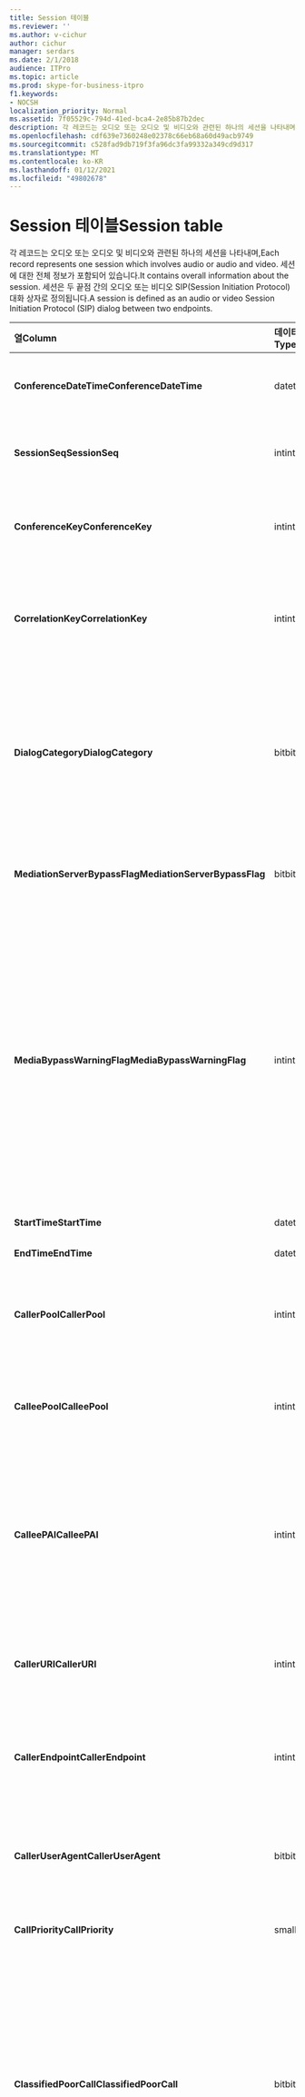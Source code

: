 ```yaml
---
title: Session 테이블
ms.reviewer: ''
ms.author: v-cichur
author: cichur
manager: serdars
ms.date: 2/1/2018
audience: ITPro
ms.topic: article
ms.prod: skype-for-business-itpro
f1.keywords:
- NOCSH
localization_priority: Normal
ms.assetid: 7f05529c-794d-41ed-bca4-2e85b87b2dec
description: 각 레코드는 오디오 또는 오디오 및 비디오와 관련된 하나의 세션을 나타내며, 세션에 대한 전체 정보가 포함되어 있습니다. 세션은 두 끝점 간의 오디오 또는 비디오 SIP(Session Initiation Protocol) 대화 상자로 정의됩니다.
ms.openlocfilehash: cdf639e7360248e02378c66eb68a60d49acb9749
ms.sourcegitcommit: c528fad9db719f3fa96dc3fa99332a349cd9d317
ms.translationtype: MT
ms.contentlocale: ko-KR
ms.lasthandoff: 01/12/2021
ms.locfileid: "49802678"
---
```

# <a name="session-table"></a><span data-ttu-id="06477-105">Session 테이블</span><span class="sxs-lookup"><span data-stu-id="06477-105">Session table</span></span>
 
<span data-ttu-id="06477-106">각 레코드는 오디오 또는 오디오 및 비디오와 관련된 하나의 세션을 나타내며,</span><span class="sxs-lookup"><span data-stu-id="06477-106">Each record represents one session which involves audio or audio and video.</span></span> <span data-ttu-id="06477-107">세션에 대한 전체 정보가 포함되어 있습니다.</span><span class="sxs-lookup"><span data-stu-id="06477-107">It contains overall information about the session.</span></span> <span data-ttu-id="06477-108">세션은 두 끝점 간의 오디오 또는 비디오 SIP(Session Initiation Protocol) 대화 상자로 정의됩니다.</span><span class="sxs-lookup"><span data-stu-id="06477-108">A session is defined as an audio or video Session Initiation Protocol (SIP) dialog between two endpoints.</span></span>
  
|<span data-ttu-id="06477-109">**열**</span><span class="sxs-lookup"><span data-stu-id="06477-109">**Column**</span></span>|<span data-ttu-id="06477-110">**데이터 형식**</span><span class="sxs-lookup"><span data-stu-id="06477-110">**Data Type**</span></span>|<span data-ttu-id="06477-111">**키/인덱스**</span><span class="sxs-lookup"><span data-stu-id="06477-111">**Key/Index**</span></span>|<span data-ttu-id="06477-112">**세부 정보**</span><span class="sxs-lookup"><span data-stu-id="06477-112">**Details**</span></span>|
|:-----|:-----|:-----|:-----|
|<span data-ttu-id="06477-113">**ConferenceDateTime**</span><span class="sxs-lookup"><span data-stu-id="06477-113">**ConferenceDateTime**</span></span> <br/> |<span data-ttu-id="06477-114">datetime</span><span class="sxs-lookup"><span data-stu-id="06477-114">datetime</span></span>  <br/> |<span data-ttu-id="06477-115">Primary</span><span class="sxs-lookup"><span data-stu-id="06477-115">Primary</span></span>  <br/> |<span data-ttu-id="06477-116">Dialog 테이블에서 [참조됩니다.](dialog.md)</span><span class="sxs-lookup"><span data-stu-id="06477-116">Referenced from the [Dialog table](dialog.md).</span></span>  <br/> |
|<span data-ttu-id="06477-117">**SessionSeq**</span><span class="sxs-lookup"><span data-stu-id="06477-117">**SessionSeq**</span></span> <br/> |<span data-ttu-id="06477-118">int</span><span class="sxs-lookup"><span data-stu-id="06477-118">int</span></span>  <br/> |<span data-ttu-id="06477-119">Primary</span><span class="sxs-lookup"><span data-stu-id="06477-119">Primary</span></span>  <br/> |<span data-ttu-id="06477-120">Dialog 테이블에서 [참조됩니다.](dialog.md)</span><span class="sxs-lookup"><span data-stu-id="06477-120">Referenced from the [Dialog table](dialog.md).</span></span>  <br/> |
|<span data-ttu-id="06477-121">**ConferenceKey**</span><span class="sxs-lookup"><span data-stu-id="06477-121">**ConferenceKey**</span></span> <br/> |<span data-ttu-id="06477-122">int</span><span class="sxs-lookup"><span data-stu-id="06477-122">int</span></span>  <br/> |<span data-ttu-id="06477-123">외계인</span><span class="sxs-lookup"><span data-stu-id="06477-123">Foreign</span></span>  <br/> |<span data-ttu-id="06477-124">회의 키</span><span class="sxs-lookup"><span data-stu-id="06477-124">Conference key.</span></span> <span data-ttu-id="06477-125">Conference [테이블에서 참조됩니다.](conference.md)</span><span class="sxs-lookup"><span data-stu-id="06477-125">Referenced from the [Conference table](conference.md).</span></span>  <br/> |
|<span data-ttu-id="06477-126">**CorrelationKey**</span><span class="sxs-lookup"><span data-stu-id="06477-126">**CorrelationKey**</span></span> <br/> |<span data-ttu-id="06477-127">int</span><span class="sxs-lookup"><span data-stu-id="06477-127">int</span></span>  <br/> |<span data-ttu-id="06477-128">외계인</span><span class="sxs-lookup"><span data-stu-id="06477-128">Foreign</span></span>  <br/> |<span data-ttu-id="06477-129">상관 관계 키입니다.</span><span class="sxs-lookup"><span data-stu-id="06477-129">Correlation key.</span></span> <span data-ttu-id="06477-130">[SessionCorrelation](sessioncorrelation.md)테이블에서 참조됩니다.</span><span class="sxs-lookup"><span data-stu-id="06477-130">Referenced from the [SessionCorrelation table](sessioncorrelation.md).</span></span>  <br/> |
|<span data-ttu-id="06477-131">**DialogCategory**</span><span class="sxs-lookup"><span data-stu-id="06477-131">**DialogCategory**</span></span> <br/> |<span data-ttu-id="06477-132">bit</span><span class="sxs-lookup"><span data-stu-id="06477-132">bit</span></span>  <br/> | <br/> |<span data-ttu-id="06477-133">대화 상자 범주; 0은 비즈니스용 Skype에서 중재 서버 레그입니다. 1은 중재 서버-PSTN 게이트웨이 레그입니다.</span><span class="sxs-lookup"><span data-stu-id="06477-133">Dialog category; 0 is Skype for Business Server to Mediation Server leg; 1 is Mediation Server to PSTN gateway leg.</span></span>  <br/> |
|<span data-ttu-id="06477-134">**MediationServerBypassFlag**</span><span class="sxs-lookup"><span data-stu-id="06477-134">**MediationServerBypassFlag**</span></span> <br/> |<span data-ttu-id="06477-135">bit</span><span class="sxs-lookup"><span data-stu-id="06477-135">bit</span></span>  <br/> ||<span data-ttu-id="06477-136">통화가 바이패스되었는지 여부를 나타내는 플래그입니다.</span><span class="sxs-lookup"><span data-stu-id="06477-136">Flag indicating if the call was bypassed or not.</span></span>  <br/> |
|<span data-ttu-id="06477-137">**MediaBypassWarningFlag**</span><span class="sxs-lookup"><span data-stu-id="06477-137">**MediaBypassWarningFlag**</span></span> <br/> |<span data-ttu-id="06477-138">int</span><span class="sxs-lookup"><span data-stu-id="06477-138">int</span></span>  <br/> ||<span data-ttu-id="06477-139">이 필드(제공된 경우)는 우회 ID가 일치했어도 통화가 우회되지 않은 이유를 나타냅니다.</span><span class="sxs-lookup"><span data-stu-id="06477-139">This field, if present, indicates why a call was not bypassed even if the bypass IDs matched.</span></span> <span data-ttu-id="06477-140">비즈니스용 Skype 서버의 경우 하나의 값만 정의됩니다.</span><span class="sxs-lookup"><span data-stu-id="06477-140">For Skype for Business Server, only one value is defined.</span></span>  <br/> <span data-ttu-id="06477-141">0x0001 - 기본 네트워크 어댑터의 알 수 없는 우회 ID입니다.</span><span class="sxs-lookup"><span data-stu-id="06477-141">0x0001 - Unknown bypass ID for Default network adapter.</span></span>  <br/> |
|<span data-ttu-id="06477-142">**StartTime**</span><span class="sxs-lookup"><span data-stu-id="06477-142">**StartTime**</span></span> <br/> |<span data-ttu-id="06477-143">datetime</span><span class="sxs-lookup"><span data-stu-id="06477-143">datetime</span></span>  <br/> | <br/> |<span data-ttu-id="06477-144">통화 시작 시간입니다.</span><span class="sxs-lookup"><span data-stu-id="06477-144">Call start time.</span></span>  <br/> |
|<span data-ttu-id="06477-145">**EndTime**</span><span class="sxs-lookup"><span data-stu-id="06477-145">**EndTime**</span></span> <br/> |<span data-ttu-id="06477-146">datetime</span><span class="sxs-lookup"><span data-stu-id="06477-146">datetime</span></span>  <br/> | <br/> |<span data-ttu-id="06477-147">통화 종료 시간입니다.</span><span class="sxs-lookup"><span data-stu-id="06477-147">Call end time.</span></span>  <br/> |
|<span data-ttu-id="06477-148">**CallerPool**</span><span class="sxs-lookup"><span data-stu-id="06477-148">**CallerPool**</span></span> <br/> |<span data-ttu-id="06477-149">int</span><span class="sxs-lookup"><span data-stu-id="06477-149">int</span></span>  <br/> |<span data-ttu-id="06477-150">외계인</span><span class="sxs-lookup"><span data-stu-id="06477-150">Foreign</span></span>  <br/> |<span data-ttu-id="06477-151">발신자 풀입니다.</span><span class="sxs-lookup"><span data-stu-id="06477-151">The pool of the caller.</span></span> <span data-ttu-id="06477-152">[Pool 테이블에서 참조됩니다.](pool.md)</span><span class="sxs-lookup"><span data-stu-id="06477-152">Referenced from the [Pool table](pool.md).</span></span>  <br/> |
|<span data-ttu-id="06477-153">**CalleePool**</span><span class="sxs-lookup"><span data-stu-id="06477-153">**CalleePool**</span></span> <br/> |<span data-ttu-id="06477-154">int</span><span class="sxs-lookup"><span data-stu-id="06477-154">int</span></span>  <br/> |<span data-ttu-id="06477-155">외계인</span><span class="sxs-lookup"><span data-stu-id="06477-155">Foreign</span></span>  <br/> |<span data-ttu-id="06477-156">통화 수신기의 풀입니다.</span><span class="sxs-lookup"><span data-stu-id="06477-156">The pool of the call receiver.</span></span> <span data-ttu-id="06477-157">[Pool 테이블에서 참조됩니다.](pool.md)</span><span class="sxs-lookup"><span data-stu-id="06477-157">Referenced from the [Pool table](pool.md).</span></span>  <br/> |
|<span data-ttu-id="06477-158">**CalleePAI**</span><span class="sxs-lookup"><span data-stu-id="06477-158">**CalleePAI**</span></span> <br/> |<span data-ttu-id="06477-159">int</span><span class="sxs-lookup"><span data-stu-id="06477-159">int</span></span>  <br/> |<span data-ttu-id="06477-160">외계인</span><span class="sxs-lookup"><span data-stu-id="06477-160">Foreign</span></span>  <br/> |<span data-ttu-id="06477-161">수신 끝점의 SIP PAI(p-asserted Identity)에 있는 SIP URI입니다.</span><span class="sxs-lookup"><span data-stu-id="06477-161">SIP URI in the SIP p-asserted identity (PAI) of the receiving endpoint.</span></span> <span data-ttu-id="06477-162">User [테이블에서 참조됩니다.](user-0.md)</span><span class="sxs-lookup"><span data-stu-id="06477-162">Referenced from the [User table](user-0.md).</span></span>  <br/> |
|<span data-ttu-id="06477-163">**CallerURI**</span><span class="sxs-lookup"><span data-stu-id="06477-163">**CallerURI**</span></span> <br/> |<span data-ttu-id="06477-164">int</span><span class="sxs-lookup"><span data-stu-id="06477-164">int</span></span>  <br/> |<span data-ttu-id="06477-165">외계인</span><span class="sxs-lookup"><span data-stu-id="06477-165">Foreign</span></span>  <br/> |<span data-ttu-id="06477-166">발신자 URI입니다.</span><span class="sxs-lookup"><span data-stu-id="06477-166">Caller's URI.</span></span> <span data-ttu-id="06477-167">User [테이블에서 참조됩니다.](user-0.md)</span><span class="sxs-lookup"><span data-stu-id="06477-167">Referenced from the [User table](user-0.md).</span></span>  <br/> |
|<span data-ttu-id="06477-168">**CallerEndpoint**</span><span class="sxs-lookup"><span data-stu-id="06477-168">**CallerEndpoint**</span></span> <br/> |<span data-ttu-id="06477-169">int</span><span class="sxs-lookup"><span data-stu-id="06477-169">int</span></span>  <br/> |<span data-ttu-id="06477-170">외계인</span><span class="sxs-lookup"><span data-stu-id="06477-170">Foreign</span></span>  <br/> |<span data-ttu-id="06477-171">발신자 끝점입니다.</span><span class="sxs-lookup"><span data-stu-id="06477-171">Caller's endpoint.</span></span> <span data-ttu-id="06477-172">[Endpoint 테이블에서 참조됩니다.](endpoint.md)</span><span class="sxs-lookup"><span data-stu-id="06477-172">Referenced from the [Endpoint table](endpoint.md).</span></span>  <br/> |
|<span data-ttu-id="06477-173">**CallerUserAgent**</span><span class="sxs-lookup"><span data-stu-id="06477-173">**CallerUserAgent**</span></span> <br/> |<span data-ttu-id="06477-174">bit</span><span class="sxs-lookup"><span data-stu-id="06477-174">bit</span></span>  <br/> |<span data-ttu-id="06477-175">외계인</span><span class="sxs-lookup"><span data-stu-id="06477-175">Foreign</span></span>  <br/> |<span data-ttu-id="06477-176">발신자 사용자 에이전트입니다.</span><span class="sxs-lookup"><span data-stu-id="06477-176">Caller's user agent.</span></span> <span data-ttu-id="06477-177">[UserAgent 테이블에서 참조됩니다.](useragent.md)</span><span class="sxs-lookup"><span data-stu-id="06477-177">Referenced from the [UserAgent table](useragent.md).</span></span>  <br/> |
|<span data-ttu-id="06477-178">**CallPriority**</span><span class="sxs-lookup"><span data-stu-id="06477-178">**CallPriority**</span></span> <br/> |<span data-ttu-id="06477-179">smallint</span><span class="sxs-lookup"><span data-stu-id="06477-179">smallint</span></span>  <br/> ||<span data-ttu-id="06477-180">이 호출의 우선 순위입니다.</span><span class="sxs-lookup"><span data-stu-id="06477-180">The priority of this call.</span></span>  <br/> |
|<span data-ttu-id="06477-181">**ClassifiedPoorCall**</span><span class="sxs-lookup"><span data-stu-id="06477-181">**ClassifiedPoorCall**</span></span> <br/> |<span data-ttu-id="06477-182">bit</span><span class="sxs-lookup"><span data-stu-id="06477-182">bit</span></span>  <br/> ||<span data-ttu-id="06477-183">이 열은 사용되지 않습니다. 비즈니스용 Skype 서버에서는 사용되지 않습니다.</span><span class="sxs-lookup"><span data-stu-id="06477-183">This column has been deprecated and is not used in Skype for Business Server.</span></span> <span data-ttu-id="06477-184">대신 이 정보는 미디어 라인 기준에 보고됩니다.</span><span class="sxs-lookup"><span data-stu-id="06477-184">Instead, this information is reported on a per-media line bases.</span></span> <span data-ttu-id="06477-185">자세한 내용은 [MediaLine 테이블을](medialine-0.md) 참조하십시오.</span><span class="sxs-lookup"><span data-stu-id="06477-185">Refer to the [MediaLine table](medialine-0.md) for more information.</span></span> <br/> |
|<span data-ttu-id="06477-186">**CallerPAI**</span><span class="sxs-lookup"><span data-stu-id="06477-186">**CallerPAI**</span></span> <br/> |<span data-ttu-id="06477-187">int</span><span class="sxs-lookup"><span data-stu-id="06477-187">int</span></span>  <br/> |<span data-ttu-id="06477-188">외계인</span><span class="sxs-lookup"><span data-stu-id="06477-188">Foreign</span></span>  <br/> |<span data-ttu-id="06477-189">통화를 걸고 있는 사용자의 P-Asserted-Identity입니다.</span><span class="sxs-lookup"><span data-stu-id="06477-189">P-Asserted-Identity of the user who placed the call.</span></span> <span data-ttu-id="06477-190">PAI(P-Asserted-Identity)는 전화를 걸은 사용자의 실제 ID를 전달하는 데 사용됩니다.</span><span class="sxs-lookup"><span data-stu-id="06477-190">The P-Asserted-Identity (PAI) is used to convey the true identity of the user who placed the call.</span></span>  <br/> |
|<span data-ttu-id="06477-191">**CalleeEndpoint**</span><span class="sxs-lookup"><span data-stu-id="06477-191">**CalleeEndpoint**</span></span> <br/> |<span data-ttu-id="06477-192">int</span><span class="sxs-lookup"><span data-stu-id="06477-192">int</span></span>  <br/> |<span data-ttu-id="06477-193">외계인</span><span class="sxs-lookup"><span data-stu-id="06477-193">Foreign</span></span>  <br/> |<span data-ttu-id="06477-194">통화를 받은 끝점입니다.</span><span class="sxs-lookup"><span data-stu-id="06477-194">Endpoint that received the call.</span></span>  <br/> |
|<span data-ttu-id="06477-195">**CalleeUserAgent**</span><span class="sxs-lookup"><span data-stu-id="06477-195">**CalleeUserAgent**</span></span> <br/> |<span data-ttu-id="06477-196">int</span><span class="sxs-lookup"><span data-stu-id="06477-196">int</span></span>  <br/> |<span data-ttu-id="06477-197">외계인</span><span class="sxs-lookup"><span data-stu-id="06477-197">Foreign</span></span>  <br/> |<span data-ttu-id="06477-198">통화를 받은 사용자가 고용한 사용자 에이전트입니다.</span><span class="sxs-lookup"><span data-stu-id="06477-198">User agent employed by the user who received the call.</span></span> <span data-ttu-id="06477-199">사용자 에이전트는 클라이언트 끝점 장치를 나타났습니다.</span><span class="sxs-lookup"><span data-stu-id="06477-199">User agents represent the client endpoint device.</span></span>  <br/> |
|<span data-ttu-id="06477-200">**CalleeUri**</span><span class="sxs-lookup"><span data-stu-id="06477-200">**CalleeUri**</span></span> <br/> |<span data-ttu-id="06477-201">int</span><span class="sxs-lookup"><span data-stu-id="06477-201">int</span></span>  <br/> |<span data-ttu-id="06477-202">외계인</span><span class="sxs-lookup"><span data-stu-id="06477-202">Foreign</span></span>  <br/> |<span data-ttu-id="06477-203">통화를 받은 사용자의 SIP URI입니다.</span><span class="sxs-lookup"><span data-stu-id="06477-203">SIP URI of the user who received the call.</span></span>  <br/> |
   

